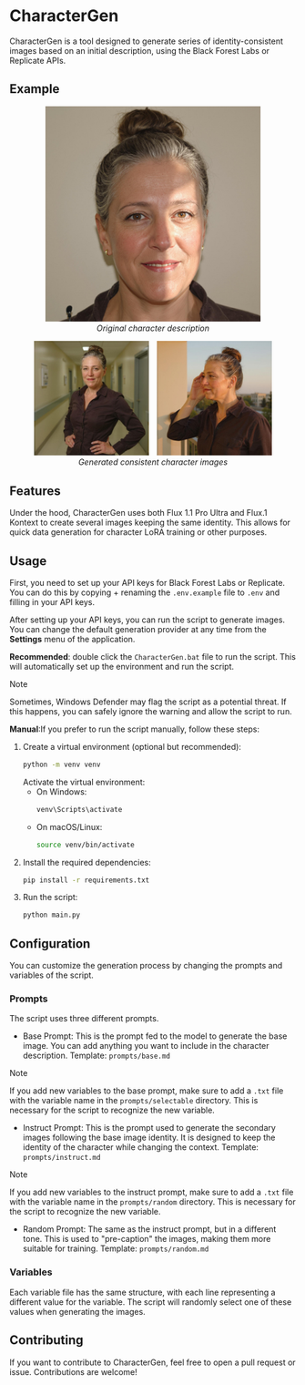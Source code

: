 # CharacterGen
CharacterGen is a tool designed to generate series of identity-consistent images based on an initial description, using the Black Forest Labs or Replicate APIs.

## Example
<p align="center">
  <img src="assets/base.png" alt="Base Image" width="75%"/>
  <br/>
  <em>Original character description</em>
</p>

<p align="center">
   <img src="assets/image_1.png" alt="Generated Image 1" width="40%" style="display: inline-block; margin-right: 10px;"/>
   <img src="assets/image_2.png" alt="Generated Image 2" width="40%" style="display: inline-block;"/>
   <br/>
   <em>Generated consistent character images</em>
</p>

## Features
Under the hood, CharacterGen uses both Flux 1.1 Pro Ultra and Flux.1 Kontext to create several images keeping the same identity. This allows for quick data generation for character LoRA training or other purposes.

## Usage
First, you need to set up your API keys for Black Forest Labs or Replicate. You can do this by copying + renaming the `.env.example` file to `.env` and filling in your API keys.

After setting up your API keys, you can run the script to generate images.
You can change the default generation provider at any time from the **Settings**
menu of the application.

**Recommended**: double click the `CharacterGen.bat` file to run the script. This will automatically set up the environment and run the script.
> [!NOTE]
> Sometimes, Windows Defender may flag the script as a potential threat. If this happens, you can safely ignore the warning and allow the script to run.

**Manual**:If you prefer to run the script manually, follow these steps:
1. Create a virtual environment (optional but recommended):
   ```bash
   python -m venv venv
   ```
   Activate the virtual environment:
   - On Windows:
     ```bash
     venv\Scripts\activate
     ```
   - On macOS/Linux:
     ```bash
     source venv/bin/activate
     ```
2. Install the required dependencies:
   ```bash
   pip install -r requirements.txt
   ```
3. Run the script:
    ```bash
    python main.py
    ```

## Configuration
You can customize the generation process by changing the prompts and variables of the script.
### Prompts
The script uses three different prompts.
- Base Prompt: This is the prompt fed to the model to generate the base image. You can add anything you want to include in the character description.
Template: `prompts/base.md`
> [!NOTE]
> If you add new variables to the base prompt, make sure to add a `.txt` file with the variable name in the `prompts/selectable` directory. This is necessary for the script to recognize the new variable.
- Instruct Prompt: This is the prompt used to generate the secondary images following the base image identity. It is designed to keep the identity of the character while changing the context. Template: `prompts/instruct.md`
> [!NOTE]
> If you add new variables to the instruct prompt, make sure to add a `.txt` file with the variable name in the `prompts/random` directory. This is necessary for the script to recognize the new variable.
- Random Prompt: The same as the instruct prompt, but in a different tone. This is used to "pre-caption" the images, making them more suitable for training. Template: `prompts/random.md`

### Variables
Each variable file has the same structure, with each line representing a different value for the variable. The script will randomly select one of these values when generating the images.

## Contributing
If you want to contribute to CharacterGen, feel free to open a pull request or issue. Contributions are welcome!